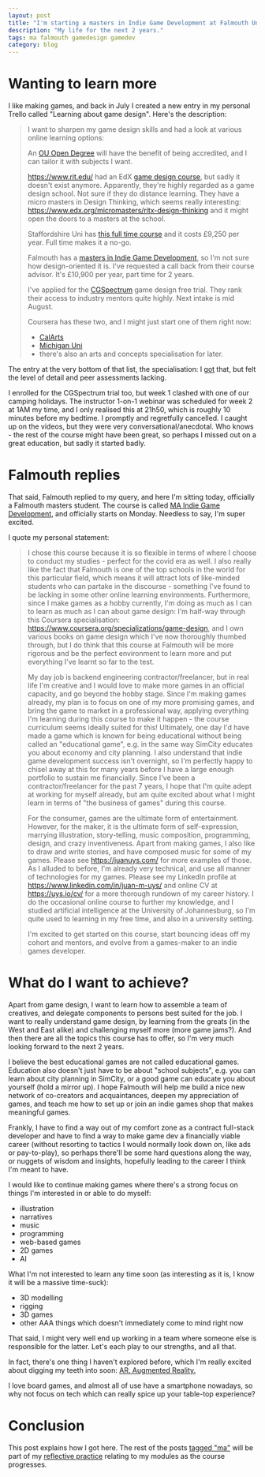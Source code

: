 ```yaml
---
layout: post
title: "I'm starting a masters in Indie Game Development at Falmouth University"
description: "My life for the next 2 years."
tags: ma falmouth gamedesign gamedev
category: blog
---
```


# Wanting to learn more

I like making games, and back in July I created a new entry in my personal Trello called "Learning about game design". Here's the description:



> I want to sharpen my game design skills and had a look at various online learning options:
> 
> An [OU Open Degree](http://www.open.ac.uk/courses/combined-studies/degrees/open-degree-qd) will have the benefit of being accredited, and I can tailor it with subjects I want.
> 
> https://www.rit.edu/ had an EdX [game design course](https://www.youtube.com/watch?v=JMCvX_zNdXU), but sadly it doesn't exist anymore.
> Apparently, they're highly regarded as a game design school. Not sure if they do distance learning.
> They have a micro masters in Design Thinking, which seems really interesting: https://www.edx.org/micromasters/ritx-design-thinking and it might open the doors to a masters at the school.
> 
> Staffordshire Uni has [this full time course](https://dilondon.staffs.ac.uk/courses/computer-games-design-bsc) and it costs £9,250 per year. Full time makes it a no-go.
> 
> Falmouth has a [masters in Indie Game Development](https://f.hubspotusercontent40.net/hubfs/7561147/Falmouth%20MA%20Indie%20Game%20Development_screen.pdf?utm_medium=email&_hsenc=p2ANqtz--1zc3GbEq3YzA_9uXJjjSgCGogqzmICneuEL1CnsHUSIWaqBUH_xGvY6QY_DAQUevKGNjaSGAhYon3MXqpJEqZhCOvWQ&_hsmi=88770529&utm_content=88770529&utm_source=hs_automation&hsCtaTracking=d662e727-1b68-4fdd-b436-565243191876%7Cac93a5f5-3534-47f5-b94d-0e07925d398b), so I'm not sure how design-oriented it is. I've requested a call back from their course advisor. It's £10,900 per year, part time for 2 years.
> 
> I've applied for the [CGSpectrum](https://www.cgspectrum.com/) game design free trial. They rank their access to industry mentors quite highly. Next intake is mid August.
> 
> Coursera has these two, and I might just start one of them right now:
> - [CalArts](https://www.coursera.org/learn/game-design)
> - [Michigan Uni](https://www.coursera.org/learn/gamedesign)
> - there's also an arts and concepts specialisation for later.


The entry at the very bottom of that list, the specialisation: I [got](https://www.coursera.org/account/accomplishments/specialization/certificate/NRH25Z9MZ29K) that, but felt the level of detail and peer assessments lacking.

I enrolled for the CGSpectrum trial too, but week 1 clashed with one of our camping holidays. The instructor 1-on-1 webinar was scheduled for week 2 at 1AM my time, and I only realised this at 21h50, which is roughly 10 minutes before my bedtime. I promptly and regretfully cancelled. I caught up on the videos, but they were very conversational/anecdotal. Who knows - the rest of the course might have been great, so perhaps I missed out on a great education, but sadly it started badly.

# Falmouth replies

That said, Falmouth replied to my query, and here I'm sitting today, officially a Falmouth masters student. The course is called [MA Indie Game Development](https://flexible.falmouth.ac.uk/courses/ma-indie-game-development.htm), and officially starts on Monday. Needless to say, I'm super excited.

I quote my personal statement:

> I chose this course because it is so flexible in terms of where I choose to conduct my studies - perfect for the covid era as well. I also really like the fact that Falmouth is one of the top schools in the world for this particular field, which means it will attract lots of like-minded students who can partake in the discourse - something I've found to be lacking in some other online learning environments. Furthermore, since I make games as a hobby currently, I'm doing as much as I can to learn as much as I can about game design: I'm half-way through this Coursera specialisation: https://www.coursera.org/specializations/game-design, and I own various books on game design which I've now thoroughly thumbed through, but I do think that this course at Falmouth will be more rigorous and be the perfect environment to learn more and put everything I've learnt so far to the test.
> 
> My day job is backend engineering contractor/freelancer, but in real life I'm creative and I would love to make more games in an official capacity, and go beyond the hobby stage. Since I'm making games already, my plan is to focus on one of my more promising games, and bring the game to market in a professional way, applying everything I'm learning during this course to make it happen - the course curriculum seems ideally suited for this! Ultimately, one day I'd have made a game which is known for being educational without being called an "educational game", e.g. in the same way SimCity educates you about economy and city planning. I also understand that indie game development success isn't overnight, so I'm perfectly happy to chisel away at this for many years before I have a large enough portfolio to sustain me financially. Since I've been a contractor/freelancer for the past 7 years, I hope that I'm quite adept at working for myself already, but am quite excited about what I might learn in terms of "the business of games" during this course.
> 
> For the consumer, games are the ultimate form of entertainment. However, for the maker, it is the ultimate form of self-expression, marrying illustration, story-telling, music composition, programming, design, and crazy inventiveness. Apart from making games, I also like to draw and write stories, and have composed music for some of my games. Please see https://juanuys.com/ for more examples of those. As I alluded to before, I'm already very technical, and use all manner of technologies for my games. Please see my LinkedIn profile at https://www.linkedin.com/in/juan-m-uys/  and online CV at https://uys.io/cv/ for a more thorough rundown of my career history. I do the occasional online course to further my knowledge, and I studied artificial intelligence at the University of Johannesburg, so I'm quite used to learning in my free time, and also in a university setting.
> 
> I'm excited to get started on this course, start bouncing ideas off my cohort and mentors, and evolve from a games-maker to an indie games developer.

# What do I want to achieve?

Apart from game design, I want to learn how to assemble a team of creatives, and delegate components to persons best suited for the job. I want to really understand game design, by learning from the greats (in the West and East alike) and challenging myself more (more game jams?). And then there are all the topics this course has to offer, so I'm very much looking forward to the next 2 years.

I believe the best educational games are not called educational games. Education also doesn't just have to be about "school subjects", e.g. you can learn about city planning in SimCity, or a good game can educate you about yourself (hold a mirror up). I hope Falmouth will help me build a nice new network of co-creators and acquaintances, deepen my appreciation of games, and teach me how to set up or join an indie games shop that makes meaningful games.

Frankly, I have to find a way out of my comfort zone as a contract full-stack developer and have to find a way to make game dev a financially viable career (without resorting to tactics I would normally look down on, like ads or pay-to-play), so perhaps there'll be some hard questions along the way, or nuggets of wisdom and insights, hopefully leading to the career I think I'm meant to have. 

I would like to continue making games where there's a strong focus on things I'm interested in or able to do myself:

- illustration
- narratives
- music
- programming
- web-based games
- 2D games
- AI

What I'm not interested to learn any time soon (as interesting as it is, I know it will be a massive time-suck):

- 3D modelling
- rigging
- 3D games
- other AAA things which doesn't immediately come to mind right now

That said, I might very well end up working in a team where someone else is responsible for the latter. Let's each play to our strengths, and all that.

In fact, there's one thing I haven't explored before, which I'm really excited about digging my teeth into soon: [AR. Augmented Reality.](https://en.wikipedia.org/wiki/Augmented_reality#Video_games)

I love board games, and almost all of use have a smartphone nowadays, so why not focus on tech which can really spice up your table-top experience?

# Conclusion

This post explains how I got here. The rest of the posts [tagged "ma"](/tags#ma) will be part of my [reflective practice](https://en.wikipedia.org/wiki/Reflective_practice) relating to my modules as the course progresses.